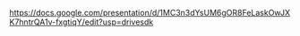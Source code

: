 https://docs.google.com/presentation/d/1MC3n3dYsUM6gOR8FeLaskOwJXK7hntrQA1v-fxgtiqY/edit?usp=drivesdk
